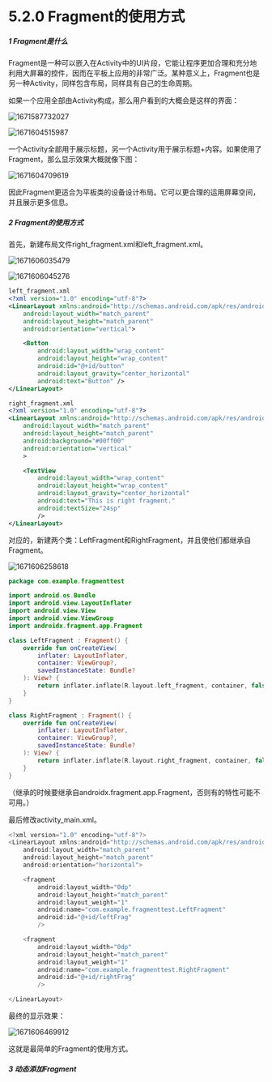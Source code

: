 # 5.2.0 Fragment的使用方式

##### 1 Fragment是什么

Fragment是一种可以嵌入在Activity中的UI片段，它能让程序更加合理和充分地利用大屏幕的控件，因而在平板上应用的非常广泛。某种意义上，Fragment也是另一种Activity，同样包含布局，同样具有自己的生命周期。

如果一个应用全部由Activity构成，那么用户看到的大概会是这样的界面：

![1671587732027](image/5.2.0Fragment的使用方式/1671587732027.png)

![1671604515987](image/5.2.0Fragment的使用方式/1671604515987.png)

一个Activity全部用于展示标题，另一个Activity用于展示标题+内容。如果使用了Fragment，那么显示效果大概就像下图：

![1671604709619](image/5.2.0Fragment的使用方式/1671604709619.png "Fragment的显示效果")

因此Fragment更适合为平板类的设备设计布局。它可以更合理的运用屏幕空间，并且展示更多信息。

##### 2 Fragment的使用方式

首先，新建布局文件right_fragment.xml和left_fragment.xml。

![1671606035479](image/5.2.0Fragment的使用方式/1671606035479.png)

![1671606045276](image/5.2.0Fragment的使用方式/1671606045276.png)

```xml
left_fragment.xml
<?xml version="1.0" encoding="utf-8"?>
<LinearLayout xmlns:android="http://schemas.android.com/apk/res/android"
    android:layout_width="match_parent"
    android:layout_height="match_parent"
    android:orientation="vertical">

    <Button
        android:layout_width="wrap_content"
        android:layout_height="wrap_content"
        android:id="@+id/button"
        android:layout_gravity="center_horizontal"
        android:text="Button" />
</LinearLayout>

right_fragment.xml
<?xml version="1.0" encoding="utf-8"?>
<LinearLayout xmlns:android="http://schemas.android.com/apk/res/android"
    android:layout_width="match_parent"
    android:layout_height="match_parent"
    android:background="#00ff00"
    android:orientation="vertical"
    >

    <TextView
        android:layout_width="wrap_content"
        android:layout_height="wrap_content"
        android:layout_gravity="center_horizontal"
        android:text="This is right fragment."
        android:textSize="24sp"
        />
</LinearLayout>
```

对应的，新建两个类：LeftFragment和RightFragment，并且使他们都继承自Fragment。

![1671606258618](image/5.2.0Fragment的使用方式/1671606258618.png)

```kotlin
package com.example.fragmenttest

import android.os.Bundle
import android.view.LayoutInflater
import android.view.View
import android.view.ViewGroup
import androidx.fragment.app.Fragment

class LeftFragment : Fragment() {
    override fun onCreateView(
        inflater: LayoutInflater,
        container: ViewGroup?,
        savedInstanceState: Bundle?
    ): View? {
        return inflater.inflate(R.layout.left_fragment, container, false)
    }
}
```

```kotlin
class RightFragment : Fragment() {
    override fun onCreateView(
        inflater: LayoutInflater,
        container: ViewGroup?,
        savedInstanceState: Bundle?
    ): View? {
        return inflater.inflate(R.layout.right_fragment, container, false)
    }
}
```

（继承的时候要继承自androidx.fragment.app.Fragment，否则有的特性可能不可用。）

最后修改activity_main.xml。

```kotlin
<?xml version="1.0" encoding="utf-8"?>
<LinearLayout xmlns:android="http://schemas.android.com/apk/res/android"
    android:layout_width="match_parent"
    android:layout_height="match_parent"
    android:orientation="horizontal">

    <fragment
        android:layout_width="0dp"
        android:layout_height="match_parent"
        android:layout_weight="1"
        android:name="com.example.fragmenttest.LeftFragment"
        android:id="@+id/leftFrag"
        />

    <fragment
        android:layout_width="0dp"
        android:layout_height="match_parent"
        android:layout_weight="1"
        android:name="com.example.fragmenttest.RightFragment"
        android:id="@+id/rightFrag"
        />

</LinearLayout>
```

最终的显示效果：

![1671606469912](image/5.2.0Fragment的使用方式/1671606469912.png)

这就是最简单的Fragment的使用方式。

##### 3 动态添加Fragment
